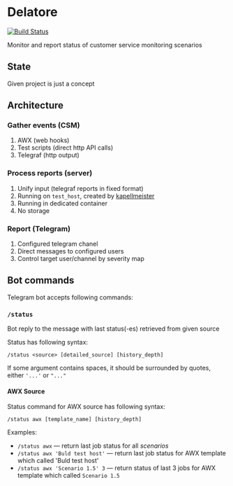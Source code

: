 # Delatore
[![Build Status](https://travis-ci.org/opentelekomcloud-infra/delatore.svg?branch=master)](https://travis-ci.org/opentelekomcloud-infra/delatore)

Monitor and report status of customer service monitoring scenarios

## State
Given project is just a concept

## Architecture

### Gather events (CSM)
1. AWX (web hooks)
1. Test scripts (direct http API calls)
1. Telegraf (http output)

### Process reports (server)
1. Unify input (telegraf reports in fixed format)
1. Running on `test_host`, created by [kapellmeister](https://github.com/opentelekomcloud-infra/csm-kapellmeister)
1. Running in dedicated container
1. No storage

### Report (Telegram)
1. Configured telegram chanel
1. Direct messages to configured users
1. Control target user/channel by severity map

## Bot commands

Telegram bot accepts following commands:

### `/status`
Bot reply to the message with last status(-es) retrieved from given source

Status has following syntax:

`/status <source> [detailed_source] [history_depth]`

If some argument contains spaces, it should be surrounded by quotes, either `'...'` or `"..."`

#### AWX Source

Status command for AWX source has following syntax:

`/status awx [template_name] [history_depth]`

Examples:
 - `/status awx` — return last job status for all _scenarios_
 - `/status awx 'Buld test host'` — return last job status for AWX template which called 'Buld test host'
 - `/status awx 'Scenario 1.5' 3` — return status of last 3 jobs for AWX template which called  `Scenario 1.5`

